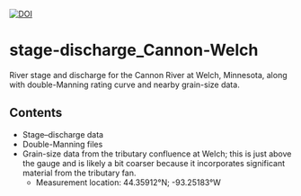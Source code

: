 [![DOI](https://zenodo.org/badge/DOI/10.5281/zenodo.10334497.svg)](https://doi.org/10.5281/zenodo.10334497)

# stage-discharge_Cannon-Welch

 River stage and discharge for the Cannon River at Welch, Minnesota, along with double-Manning rating curve and nearby grain-size data.

 ## Contents

 * Stage&ndash;discharge data
 * Double-Manning files
 * Grain-size data from the tributary confluence at Welch; this is just above the gauge and is likely a bit coarser because it incorporates significant material from the tributary fan.
   * Measurement location: 44.35912&deg;N; -93.25183&deg;W
 
